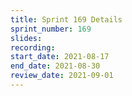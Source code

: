 ```yaml
---
title: Sprint 169 Details
sprint_number: 169
slides:
recording:
start_date: 2021-08-17
end_date: 2021-08-30
review_date: 2021-09-01
---
```

